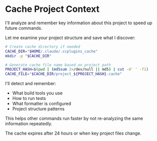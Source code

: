 # Cache Project Context

I'll analyze and remember key information about this project to speed up future commands.

Let me examine your project structure and save what I discover:

```bash
# Create cache directory if needed
CACHE_DIR="$HOME/.claude/.ccplugins_cache"
mkdir -p "$CACHE_DIR"

# Generate cache file name based on project path
PROJECT_HASH=$(pwd | (md5sum 2>/dev/null || md5) | cut -d' ' -f1)
CACHE_FILE="$CACHE_DIR/project_${PROJECT_HASH}.cache"
```

I'll detect and remember:
- What build tools you use
- How to run tests
- What formatter is configured
- Project structure patterns

This helps other commands run faster by not re-analyzing the same information repeatedly.

The cache expires after 24 hours or when key project files change.
